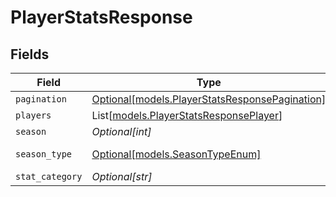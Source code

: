 # PlayerStatsResponse


## Fields

| Field                                                                                        | Type                                                                                         | Required                                                                                     | Description                                                                                  | Example                                                                                      |
| -------------------------------------------------------------------------------------------- | -------------------------------------------------------------------------------------------- | -------------------------------------------------------------------------------------------- | -------------------------------------------------------------------------------------------- | -------------------------------------------------------------------------------------------- |
| `pagination`                                                                                 | [Optional[models.PlayerStatsResponsePagination]](../models/playerstatsresponsepagination.md) | :heavy_minus_sign:                                                                           | N/A                                                                                          |                                                                                              |
| `players`                                                                                    | List[[models.PlayerStatsResponsePlayer](../models/playerstatsresponseplayer.md)]             | :heavy_minus_sign:                                                                           | N/A                                                                                          |                                                                                              |
| `season`                                                                                     | *Optional[int]*                                                                              | :heavy_minus_sign:                                                                           | N/A                                                                                          |                                                                                              |
| `season_type`                                                                                | [Optional[models.SeasonTypeEnum]](../models/seasontypeenum.md)                               | :heavy_minus_sign:                                                                           | Type of NFL season                                                                           | REG                                                                                          |
| `stat_category`                                                                              | *Optional[str]*                                                                              | :heavy_minus_sign:                                                                           | N/A                                                                                          |                                                                                              |